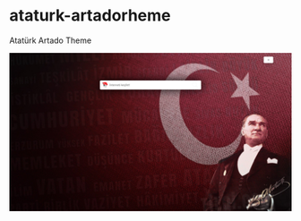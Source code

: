 # ataturk-artadorheme
Atatürk Artado Theme

![Screenshot](https://github.com/KerimCan05/ataturk-artadorheme/blob/main/screenshot.png?raw=true)
